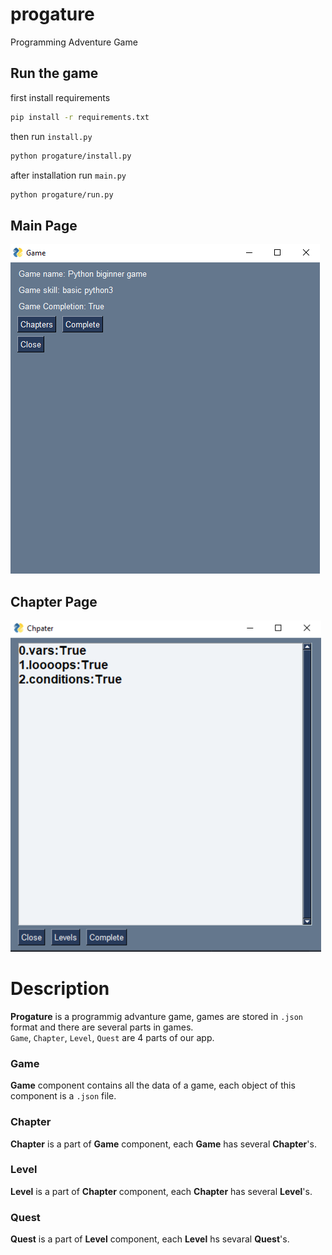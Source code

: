 # progature
Programming Adventure Game

## Run the game
first install requirements
```bash
pip install -r requirements.txt
```
then run ``install.py``
```bash
python progature/install.py
```
after installation run ``main.py``
```bash
python progature/run.py
```

## Main Page
![Progature Image](/docs/docs/images/main_page.png)

## Chapter Page 
![Progature Image](/docs/docs/images/chapter_page.png)

# Description
**Progature** is a programmig advanture game, games are stored in ``.json`` format and there are several parts in games. <br>
``Game``, ``Chapter``, ``Level``, ``Quest`` are 4 parts of our app.

### Game
**Game** component contains all the data of a game, each object of this component is a ``.json`` file.

### Chapter
**Chapter** is a part of **Game** component, each **Game** has several **Chapter**'s.

### Level
**Level** is a part of **Chapter** component, each **Chapter** has several **Level**'s.

### Quest
**Quest** is a part of **Level** component, each **Level** hs sevaral **Quest**'s.
